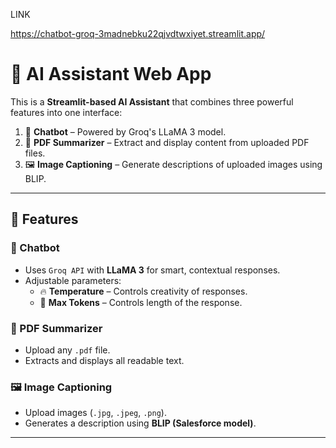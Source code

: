 LINK

https://chatbot-groq-3madnebku22qjvdtwxiyet.streamlit.app/


# 🤖 AI Assistant Web App

This is a **Streamlit-based AI Assistant** that combines three powerful features into one interface:

1. 💬 **Chatbot** – Powered by Groq's LLaMA 3 model.
2. 📄 **PDF Summarizer** – Extract and display content from uploaded PDF files.
3. 🖼️ **Image Captioning** – Generate descriptions of uploaded images using BLIP.

---

## 🚀 Features

### 💬 Chatbot
- Uses `Groq API` with **LLaMA 3** for smart, contextual responses.
- Adjustable parameters:
  - 🔥 **Temperature** – Controls creativity of responses.
  - 📏 **Max Tokens** – Controls length of the response.

### 📄 PDF Summarizer
- Upload any `.pdf` file.
- Extracts and displays all readable text.

### 🖼️ Image Captioning
- Upload images (`.jpg`, `.jpeg`, `.png`).
- Generates a description using **BLIP (Salesforce model)**.

---
